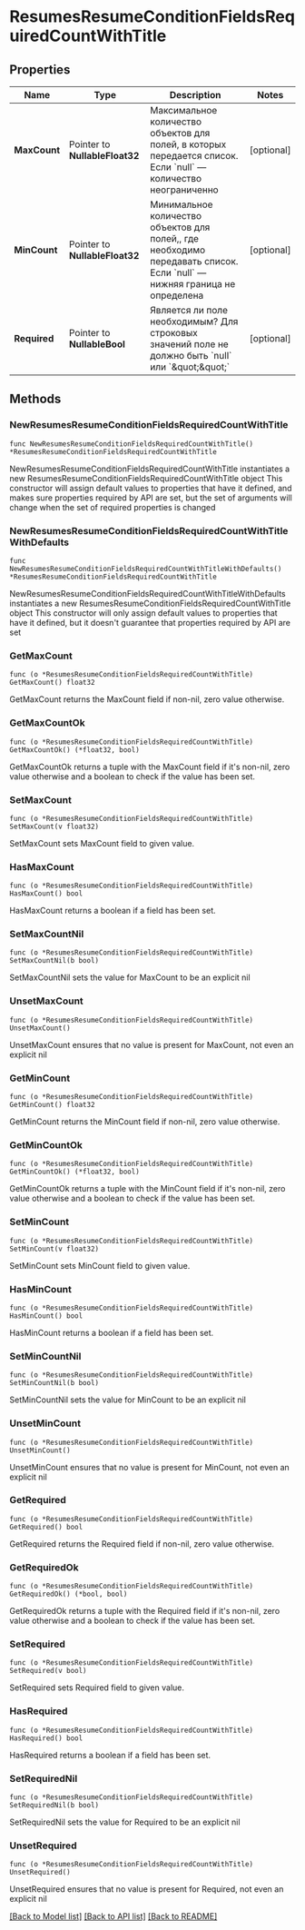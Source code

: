 # ResumesResumeConditionFieldsRequiredCountWithTitle

## Properties

Name | Type | Description | Notes
------------ | ------------- | ------------- | -------------
**MaxCount** | Pointer to **NullableFloat32** | Максимальное количество объектов для полей, в которых передается список. Если &#x60;null&#x60; — количество неограниченно | [optional] 
**MinCount** | Pointer to **NullableFloat32** | Минимальное количество объектов для полей,, где необходимо передавать список. Если &#x60;null&#x60; — нижняя граница не определена | [optional] 
**Required** | Pointer to **NullableBool** | Является ли поле необходимым? Для строковых значений поле не должно быть &#x60;null&#x60; или &#x60;\&quot;\&quot;&#x60; | [optional] 

## Methods

### NewResumesResumeConditionFieldsRequiredCountWithTitle

`func NewResumesResumeConditionFieldsRequiredCountWithTitle() *ResumesResumeConditionFieldsRequiredCountWithTitle`

NewResumesResumeConditionFieldsRequiredCountWithTitle instantiates a new ResumesResumeConditionFieldsRequiredCountWithTitle object
This constructor will assign default values to properties that have it defined,
and makes sure properties required by API are set, but the set of arguments
will change when the set of required properties is changed

### NewResumesResumeConditionFieldsRequiredCountWithTitleWithDefaults

`func NewResumesResumeConditionFieldsRequiredCountWithTitleWithDefaults() *ResumesResumeConditionFieldsRequiredCountWithTitle`

NewResumesResumeConditionFieldsRequiredCountWithTitleWithDefaults instantiates a new ResumesResumeConditionFieldsRequiredCountWithTitle object
This constructor will only assign default values to properties that have it defined,
but it doesn't guarantee that properties required by API are set

### GetMaxCount

`func (o *ResumesResumeConditionFieldsRequiredCountWithTitle) GetMaxCount() float32`

GetMaxCount returns the MaxCount field if non-nil, zero value otherwise.

### GetMaxCountOk

`func (o *ResumesResumeConditionFieldsRequiredCountWithTitle) GetMaxCountOk() (*float32, bool)`

GetMaxCountOk returns a tuple with the MaxCount field if it's non-nil, zero value otherwise
and a boolean to check if the value has been set.

### SetMaxCount

`func (o *ResumesResumeConditionFieldsRequiredCountWithTitle) SetMaxCount(v float32)`

SetMaxCount sets MaxCount field to given value.

### HasMaxCount

`func (o *ResumesResumeConditionFieldsRequiredCountWithTitle) HasMaxCount() bool`

HasMaxCount returns a boolean if a field has been set.

### SetMaxCountNil

`func (o *ResumesResumeConditionFieldsRequiredCountWithTitle) SetMaxCountNil(b bool)`

 SetMaxCountNil sets the value for MaxCount to be an explicit nil

### UnsetMaxCount
`func (o *ResumesResumeConditionFieldsRequiredCountWithTitle) UnsetMaxCount()`

UnsetMaxCount ensures that no value is present for MaxCount, not even an explicit nil
### GetMinCount

`func (o *ResumesResumeConditionFieldsRequiredCountWithTitle) GetMinCount() float32`

GetMinCount returns the MinCount field if non-nil, zero value otherwise.

### GetMinCountOk

`func (o *ResumesResumeConditionFieldsRequiredCountWithTitle) GetMinCountOk() (*float32, bool)`

GetMinCountOk returns a tuple with the MinCount field if it's non-nil, zero value otherwise
and a boolean to check if the value has been set.

### SetMinCount

`func (o *ResumesResumeConditionFieldsRequiredCountWithTitle) SetMinCount(v float32)`

SetMinCount sets MinCount field to given value.

### HasMinCount

`func (o *ResumesResumeConditionFieldsRequiredCountWithTitle) HasMinCount() bool`

HasMinCount returns a boolean if a field has been set.

### SetMinCountNil

`func (o *ResumesResumeConditionFieldsRequiredCountWithTitle) SetMinCountNil(b bool)`

 SetMinCountNil sets the value for MinCount to be an explicit nil

### UnsetMinCount
`func (o *ResumesResumeConditionFieldsRequiredCountWithTitle) UnsetMinCount()`

UnsetMinCount ensures that no value is present for MinCount, not even an explicit nil
### GetRequired

`func (o *ResumesResumeConditionFieldsRequiredCountWithTitle) GetRequired() bool`

GetRequired returns the Required field if non-nil, zero value otherwise.

### GetRequiredOk

`func (o *ResumesResumeConditionFieldsRequiredCountWithTitle) GetRequiredOk() (*bool, bool)`

GetRequiredOk returns a tuple with the Required field if it's non-nil, zero value otherwise
and a boolean to check if the value has been set.

### SetRequired

`func (o *ResumesResumeConditionFieldsRequiredCountWithTitle) SetRequired(v bool)`

SetRequired sets Required field to given value.

### HasRequired

`func (o *ResumesResumeConditionFieldsRequiredCountWithTitle) HasRequired() bool`

HasRequired returns a boolean if a field has been set.

### SetRequiredNil

`func (o *ResumesResumeConditionFieldsRequiredCountWithTitle) SetRequiredNil(b bool)`

 SetRequiredNil sets the value for Required to be an explicit nil

### UnsetRequired
`func (o *ResumesResumeConditionFieldsRequiredCountWithTitle) UnsetRequired()`

UnsetRequired ensures that no value is present for Required, not even an explicit nil

[[Back to Model list]](../README.md#documentation-for-models) [[Back to API list]](../README.md#documentation-for-api-endpoints) [[Back to README]](../README.md)


